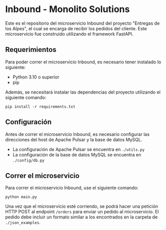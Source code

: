 # Inbound - Monolito Solutions

Este es el repositorio del microservicio Inbound del proyecto "Entregas de los Alpes", el cual se encarga de recibir los pedidos del cliente. Este microservicio fue construido utilizando el framework FastAPI.

## Requerimientos

Para poder correr el microservicio Inbound, es necesario tener instalado lo siguiente:

- Python 3.10 o superior
- pip

Además, se necesitará instalar las dependencias del proyecto utilizando el siguiente comando:

```
pip install -r requirements.txt
```

## Configuración

Antes de correr el microservicio Inbound, es necesario configurar las direcciones del host de Apache Pulsar y la base de datos MySQL.
- La configuración de Apache Pulsar se encuentra en ```./utils.py```
- La configuración de la base de datos MySQL se encuentra en ```./config/db.py```

## Correr el microservicio

Para correr el microservicio Inbound, use el siguiente comando:

```
python main.py
```

Una vez que el microservicio esté corriendo, se podrá hacer una petición HTTP POST al endpoint `/orders` para enviar un pedido al microservicio. El pedido debe incluir un formato similar a los encontrados en la carpeta de ```./json_examples```.

